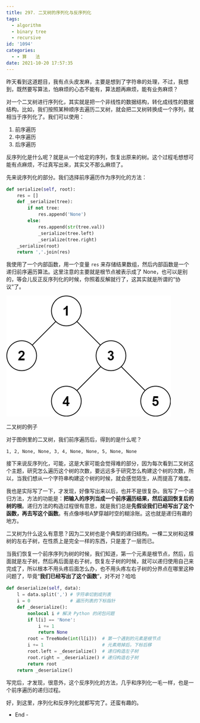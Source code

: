 ```yaml
---
title: 297. 二叉树的序列化与反序列化
tags:
  - algorithm
  - binary tree
  - recursive
id: '1094'
categories:
  - - 算　　法
date: 2021-10-20 17:57:35
---
```


昨天看到这道题目，我有点头皮发麻，主要是想到了字符串的处理，不过，我想到，既然要写算法，怕麻烦的心态不能有，算法题再麻烦，能有业务麻烦？

对一个二叉树进行序列化，其实就是把一个非线性的数据结构，转化成线性的数据结构。比如，我们按照某种顺序去遍历二叉树，就会把二叉树转换成一个序列，就相当于序列化了。我们可以使用：

1.  前序遍历
2.  中序遍历
3.  后序遍历

反序列化是什么呢？就是从一个给定的序列，恢复出原来的树。这个过程毛想想可能有点麻烦，不过真写出来，其实又不那么麻烦了。

先来说序列化的部分。我们选择前序遍历作为序列化的方法：

```python
def serialize(self, root):
    res = []
    def _serialize(tree):
        if not tree:
            res.append('None')
        else:
            res.append(str(tree.val))
            _serialize(tree.left)
            _serialize(tree.right)
    _serialize(root)
    return ','.join(res)
```

我使用了一个内部函数，用一个变量 `res` 来存储结果数组，然后内部函数是一个递归前序遍历算法。这里注意的主要就是根节点被表示成了 None，也可以是别的，等会儿反正反序列化的时候，你照着反解就行了，这其实就是所谓的“协议”了。

![](../images/2021/10/serdeser.jpeg)

二叉树的例子

对于图例里的二叉树，我们前序遍历后，得到的是什么呢？

```generic
1, 2, None, None, 3, 4, None, None, 5, None, None
```

接下来说反序列化，可能，这是大家可能会觉得难的部分，因为每次看到二叉树这个主题，研究怎么遍历这个树的次数，要远远多于研究怎么构建这个树的次数，所以，当我们想从一个字符串构建这个树的时候，就会感觉陌生，从而提高了难度。

我也是实际写了一下，才发现，好像写出来以后，也并不是很复杂。我写了一个递归方法，方法的功能是：**把输入的序列当成一个前序遍历结果，然后返回恢复后的树的根**。递归方法的构造过程很有意思，就是我们总是**先假设我们已经写出了这个函数，再去写这个函数**。有点像哆啦A梦穿越时空的糊涂账。这也就是递归有趣的地方。

二叉树为什么这么有意思？因为二叉树也是个典型的递归结构。一棵二叉树和这棵树的左右子树，在性质上是完全一样的东西，只是差了一层而已。

当我们恢复一个前序序列为树的时候，我们知道，第一个元素是根节点，然后，后面就是左子树，然后再后面是右子树，恢复左子树的时候，就可以递归使用自己来完成了，所以根本不用头疼后面怎么办，也不用头疼左右子树的分界点在哪里这种问题了，毕竟“**我们已经写出了这个函数**”，对不对？哈哈

```python
def deserialize(self, data):
    l = data.split(',') # 字符串切割成列表
    i = 0               # 遍历列表的下标指针
    def _deserialize():
        nonlocal i # 解决 Python 的闭包问题
        if l[i] == 'None':
            i += 1
            return None
        root = TreeNode(int(l[i]))  # 第一个遇到的元素是根节点
        i += 1                      # 元素用掉后，下标后移
        root.left = _deserialize()  # 递归构造左子树
        root.right = _deserialize() # 递归构造右子树
        return root
    return _deserialize()
```

写完后，才发现，很意外，这个反序列化的方法，几乎和序列化一毛一样，也是一个前序遍历的递归过程。

好，到这里，序列化和反序列化就都写完了。还蛮有趣的。

- End -